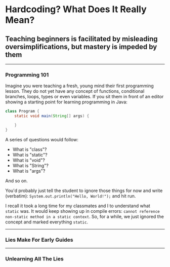 # Hardcoding? What Does It Really Mean?

## Teaching beginners is facilitated by misleading oversimplifications, but mastery is impeded by them

---

### Programming 101

Imagine you were teaching a fresh, young mind their first programming lesson. They do not yet have any concept of functions, conditional branches, loops, types or even variables. If you sit them in front of an editor showing a starting point for learning programming in Java:

```java
class Program {
    static void main(String[] args) {

    }
}
```

A series of questions would follow:

  * What is "class"?
  * What is "static"?
  * What is "void"?
  * What is "String"?
  * What is "args"?

And so on.

You'd probably just tell the student to ignore those things for now and write (verbatim): `System.out.println("Hello, World!");` and hit run.

I recall it took a long time for my classmates and I to understand what `static` was. It would keep showing up in compile errors: `cannot reference non-static method in a static context`. So, for a while, we just ignored the concept and marked everything `static`.

---

### Lies Make For Early Guides



---

### Unlearning All The Lies

